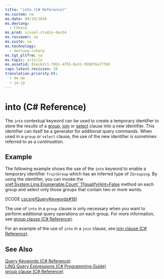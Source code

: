 ```yaml
---
title: "into (C# Reference)"
ms.custom: na
ms.date: 09/19/2016
ms.devlang: 
  - CSharp
ms.prod: visual-studio-dev14
ms.reviewer: na
ms.suite: na
ms.technology: 
  - devlang-csharp
ms.tgt_pltfrm: na
ms.topic: article
ms.assetid: 81ec62c1-f0b1-4755-8a31-959876e77f65
caps.latest.revision: 20
translation.priority.ht: 
  - de-de
  - ja-jp
---
```

# into (C# Reference)
The `into` contextual keyword can be used to create a temporary identifier to store the results of a [group](../Topic/group%20clause%20\(C%23%20Reference\).md), [join](../Topic/join%20clause%20\(C%23%20Reference\).md) or [select](../vs140/select-clause--C#-Reference-.md) clause into a new identifier. This identifier can itself be a generator for additional query commands. When used in a `group` or `select` clause, the use of the new identifier is sometimes referred to as a *continuation*.  
  
## Example  
 The following example shows the use of the `into` keyword to enable a temporary identifier `fruitGroup` which has an inferred type of `IGrouping`. By using the identifier, you can invoke the <xref:System.Linq.Enumerable.Count``1?qualifyHint=False> method on each group and select only those groups that contain two or more words.  
  
 [!CODE [cscsrefQueryKeywords#18](../CodeSnippet/VS_Snippets_VBCSharp/CsCsrefQueryKeywords#18)]  
  
 The use of `into` in a `group` clause is only necessary when you want to perform additional query operations on each group. For more information, see [group clause (C# Reference)](../Topic/group%20clause%20\(C%23%20Reference\).md).  
  
 For an example of the use of `into` in a `join` clause, see [join clause (C# Reference)](../Topic/join%20clause%20\(C%23%20Reference\).md).  
  
## See Also  
 [Query Keywords (C# Reference)](../vs140/Query-Keywords--C#-Reference-.md)   
 [LINQ Query Expressions (C# Programming Guide)](../Topic/LINQ%20Query%20Expressions%20\(C%23%20Programming%20Guide\).md)   
 [group clause (C# Reference)](../Topic/group%20clause%20\(C%23%20Reference\).md)